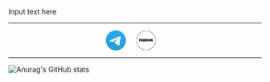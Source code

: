 <p>Input text here</p>
<hr>
<p align="center">
  <a href="https://t.me/feedoktv" target="blank"><img align="center" src="https://raw.githubusercontent.com/FeedokTV/FeedokTV/main/telegram.svg?raw=true" height="40" width="40" /></a>&nbsp;&nbsp;&nbsp;&nbsp;
  <a href="https://t.me/fdkhse" target="blank"><img align="center" src="https://github.com/FeedokTV/FeedokTV/blob/main/channel.png?raw=true" height="40" width="40" /></a>&nbsp;&nbsp;&nbsp;&nbsp;
</p>
<hr>

![Anurag's GitHub stats](https://github-readme-stats.vercel.app/api?username=FeedokTV&show_icons=true)
